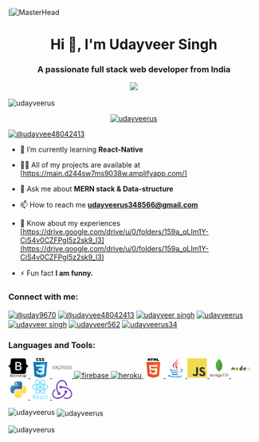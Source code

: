[![MasterHead](https://wcs.uwo.ca/srs/upload/bannerfs.png)
<h1 align="center">Hi 👋, I'm Udayveer Singh</h1>
<h3 align="center">A passionate full stack web developer from India</h3>
<p align="center">
<img  width="400" src="https://media0.giphy.com/media/qgQUggAC3Pfv687qPC/giphy.gif">
  
</p>



<p align="left"> <img src="https://komarev.com/ghpvc/?username=udayveerus&label=Profile%20views&color=0e75b6&style=flat" alt="udayveerus" /> </p>

<p align="center"> <a href="https://github.com/ryo-ma/github-profile-trophy"><img src="https://github-profile-trophy.vercel.app/?username=udayveerus" alt="udayveerus" /></a> </p>

<p align="left"> <a href="https://twitter.com/@udayvee48042413" target="blank"><img src="https://img.shields.io/twitter/follow/@udayvee48042413?logo=twitter&style=for-the-badge" alt="@udayvee48042413" /></a> </p>

- 🌱 I’m currently learning **React-Native**

- 👨‍💻 All of my projects are available at [https://main.d244sw7ms9038w.amplifyapp.com/]

- 💬 Ask me about **MERN stack & Data-structure**

- 📫 How to reach me **udayveerus348566@gmail.com**

- 📄 Know about my experiences [https://drive.google.com/drive/u/0/folders/159a_qLIm1Y-CiS4v0CZFPgI5z2sk9_l3](https://drive.google.com/drive/u/0/folders/159a_qLIm1Y-CiS4v0CZFPgI5z2sk9_l3)

- ⚡ Fun fact **I am funny.**

<h3 align="left">Connect with me:</h3>
<p align="left">
<a href="https://codepen.io/@uday9670" target="blank"><img align="center" src="https://raw.githubusercontent.com/rahuldkjain/github-profile-readme-generator/master/src/images/icons/Social/codepen.svg" alt="@uday9670" height="30" width="40" /></a>
<a href="https://twitter.com/@udayvee48042413" target="blank"><img align="center" src="https://raw.githubusercontent.com/rahuldkjain/github-profile-readme-generator/master/src/images/icons/Social/twitter.svg" alt="@udayvee48042413" height="30" width="40" /></a>
<a href="https://linkedin.com/in/udayveer singh" target="blank"><img align="center" src="https://raw.githubusercontent.com/rahuldkjain/github-profile-readme-generator/master/src/images/icons/Social/linked-in-alt.svg" alt="udayveer singh" height="30" width="40" /></a>
<a href="https://codesandbox.com/udayveerus" target="blank"><img align="center" src="https://raw.githubusercontent.com/rahuldkjain/github-profile-readme-generator/master/src/images/icons/Social/codesandbox.svg" alt="udayveerus" height="30" width="40" /></a>
<a href="https://fb.com/udayveer singh" target="blank"><img align="center" src="https://raw.githubusercontent.com/rahuldkjain/github-profile-readme-generator/master/src/images/icons/Social/facebook.svg" alt="udayveer singh" height="30" width="40" /></a>
<a href="https://instagram.com/udayveer562" target="blank"><img align="center" src="https://raw.githubusercontent.com/rahuldkjain/github-profile-readme-generator/master/src/images/icons/Social/instagram.svg" alt="udayveer562" height="30" width="40" /></a>
<a href="https://www.leetcode.com/udayveerus34" target="blank"><img align="center" src="https://raw.githubusercontent.com/rahuldkjain/github-profile-readme-generator/master/src/images/icons/Social/leet-code.svg" alt="udayveerus34" height="30" width="40" /></a>
</p>

<h3 align="left">Languages and Tools:</h3>
<p align="left"> <a href="https://getbootstrap.com" target="_blank" rel="noreferrer"> <img src="https://raw.githubusercontent.com/devicons/devicon/master/icons/bootstrap/bootstrap-plain-wordmark.svg" alt="bootstrap" width="40" height="40"/> </a> <a href="https://www.w3schools.com/css/" target="_blank" rel="noreferrer"> <img src="https://raw.githubusercontent.com/devicons/devicon/master/icons/css3/css3-original-wordmark.svg" alt="css3" width="40" height="40"/> </a> <a href="https://expressjs.com" target="_blank" rel="noreferrer"> <img src="https://raw.githubusercontent.com/devicons/devicon/master/icons/express/express-original-wordmark.svg" alt="express" width="40" height="40"/> </a> <a href="https://firebase.google.com/" target="_blank" rel="noreferrer"> <img src="https://www.vectorlogo.zone/logos/firebase/firebase-icon.svg" alt="firebase" width="40" height="40"/> </a> <a href="https://heroku.com" target="_blank" rel="noreferrer"> <img src="https://www.vectorlogo.zone/logos/heroku/heroku-icon.svg" alt="heroku" width="40" height="40"/> </a> <a href="https://www.w3.org/html/" target="_blank" rel="noreferrer"> <img src="https://raw.githubusercontent.com/devicons/devicon/master/icons/html5/html5-original-wordmark.svg" alt="html5" width="40" height="40"/> </a> <a href="https://www.java.com" target="_blank" rel="noreferrer"> <img src="https://raw.githubusercontent.com/devicons/devicon/master/icons/java/java-original.svg" alt="java" width="40" height="40"/> </a> <a href="https://developer.mozilla.org/en-US/docs/Web/JavaScript" target="_blank" rel="noreferrer"> <img src="https://raw.githubusercontent.com/devicons/devicon/master/icons/javascript/javascript-original.svg" alt="javascript" width="40" height="40"/> </a> <a href="https://www.mongodb.com/" target="_blank" rel="noreferrer"> <img src="https://raw.githubusercontent.com/devicons/devicon/master/icons/mongodb/mongodb-original-wordmark.svg" alt="mongodb" width="40" height="40"/> </a> <a href="https://nodejs.org" target="_blank" rel="noreferrer"> <img src="https://raw.githubusercontent.com/devicons/devicon/master/icons/nodejs/nodejs-original-wordmark.svg" alt="nodejs" width="40" height="40"/> </a> <a href="https://www.python.org" target="_blank" rel="noreferrer"> <img src="https://raw.githubusercontent.com/devicons/devicon/master/icons/python/python-original.svg" alt="python" width="40" height="40"/> </a> <a href="https://reactjs.org/" target="_blank" rel="noreferrer"> <img src="https://raw.githubusercontent.com/devicons/devicon/master/icons/react/react-original-wordmark.svg" alt="react" width="40" height="40"/> </a> <a href="https://redux.js.org" target="_blank" rel="noreferrer"> <img src="https://raw.githubusercontent.com/devicons/devicon/master/icons/redux/redux-original.svg" alt="redux" width="40" height="40"/> </a> </p>

<p><img align="left" src="https://github-readme-stats.vercel.app/api/top-langs?username=udayveerus&show_icons=true&locale=en&layout=compact" alt="udayveerus" /></p>

<p>&nbsp;<img align="center" src="https://github-readme-stats.vercel.app/api?username=udayveerus&show_icons=true&locale=en" alt="udayveerus" /></p>

<p><img align="center" src="https://github-readme-streak-stats.herokuapp.com/?user=udayveerus&" alt="udayveerus" /></p>


